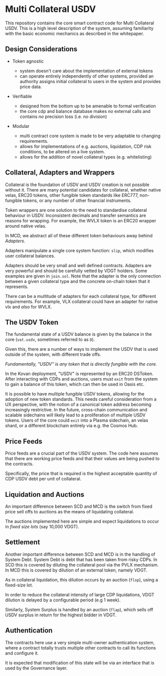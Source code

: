 # Multi Collateral USDV

[comment]: <> ([![Build Status]&#40;https://travis-ci.com/velerofinance/dss.svg?branch=master&#41;]&#40;https://travis-ci.com/velerofinance/dss&#41;)

[comment]: <> ([![codecov]&#40;https://codecov.io/gh/velerofinance/dss/branch/master/graph/badge.svg&#41;]&#40;https://codecov.io/gh/velerofinance/dss&#41;)

This repository contains the core smart contract code for Multi
Collateral USDV. This is a high level description of the system, assuming
familiarity with the basic economic mechanics as described in the
whitepaper.

[comment]: <> (## Additional Documentation)

[comment]: <> (`dss` is also documented in the [wiki]&#40;https://github.com/velerofinance/dss/wiki&#41; and in [DEVELOPING.md]&#40;https://github.com/velerofinance/dss/blob/master/DEVELOPING.md&#41;)

## Design Considerations

- Token agnostic
  - system doesn't care about the implementation of external tokens
  - can operate entirely independently of other systems, provided an authority assigns
    initial collateral to users in the system and provides price data.

- Verifiable
  - designed from the bottom up to be amenable to formal verification
  - the core cdp and balance database makes *no* external calls and
    contains *no* precision loss (i.e. no division)

- Modular
  - multi contract core system is made to be very adaptable to changing
    requirements.
  - allows for implementations of e.g. auctions, liquidation, CDP risk
    conditions, to be altered on a live system.
  - allows for the addition of novel collateral types (e.g. whitelisting)


## Collateral, Adapters and Wrappers

Collateral is the foundation of USDV and USDV creation is not possible
without it. There are many potential candidates for collateral, whether
native velas, ERC20 tokens, other fungible token standards like ERC777,
non-fungible tokens, or any number of other financial instruments.

Token wrappers are one solution to the need to standardise collateral
behaviour in USDV. Inconsistent decimals and transfer semantics are
reasons for wrapping. For example, the WVLX token is an ERC20 wrapper
around native velas.

In MCD, we abstract all of these different token behaviours away behind
*Adapters*.

Adapters manipulate a single core system function: `slip`, which
modifies user collateral balances.

Adapters should be very small and well defined contracts. Adapters are
very powerful and should be carefully vetted by VDGT holders. Some
examples are given in `join.sol`. Note that the adapter is the only
connection between a given collateral type and the concrete on-chain
token that it represents.

There can be a multitude of adapters for each collateral type, for
different requirements. For example, VLX collateral could have an
adapter for native vlx and *also* for WVLX.


## The USDV Token

The fundamental state of a USDV balance is given by the balance in the
core (`vat.usdv`, sometimes referred to as `D`).

Given this, there are a number of ways to implement the USDV that is used
outside of the system, with different trade offs.

*Fundamentally, "USDV" is any token that is directly fungible with the
core.*

In the Kovan deployment, "USDV" is represented by an ERC20 DSToken.
After interacting with CDPs and auctions, users must `exit` from the
system to gain a balance of this token, which can then be used in Oasis
etc.

It is possible to have multiple fungible USDV tokens, allowing for the
adoption of new token standards. This needs careful consideration from a
UX perspective, with the notion of a canonical token address becoming
increasingly restrictive. In the future, cross-chain communication and
scalable sidechains will likely lead to a proliferation of multiple USDV
tokens. Users of the core could `exit` into a Plasma sidechain, an
velas shard, or a different blockchain entirely via e.g. the Cosmos
Hub.


## Price Feeds

Price feeds are a crucial part of the USDV system. The code here assumes
that there are working price feeds and that their values are being
pushed to the contracts.

Specifically, the price that is required is the highest acceptable
quantity of CDP USDV debt per unit of collateral.


## Liquidation and Auctions

An important difference between SCD and MCD is the switch from fixed
price sell offs to auctions as the means of liquidating collateral.

The auctions implemented here are simple and expect liquidations to
occur in *fixed size lots* (say 10,000 VDGT).


## Settlement

Another important difference between SCD and MCD is in the handling of
System Debt. System Debt is debt that has been taken from risky CDPs.
In SCD this is covered by diluting the collateral pool via the PVLX
mechanism. In MCD this is covered by dilution of an external token,
namely VDGT.

As in collateral liquidation, this dilution occurs by an auction
(`flop`), using a fixed-size lot.

In order to reduce the collateral intensity of large CDP liquidations,
VDGT dilution is delayed by a configurable period (e.g 1 week).

Similarly, System Surplus is handled by an auction (`flap`), which sells
off USDV surplus in return for the highest bidder in VDGT.


## Authentication

The contracts here use a very simple multi-owner authentication system,
where a contract totally trusts multiple other contracts to call its
functions and configure it.

It is expected that modification of this state will be via an interface
that is used by the Governance layer.
